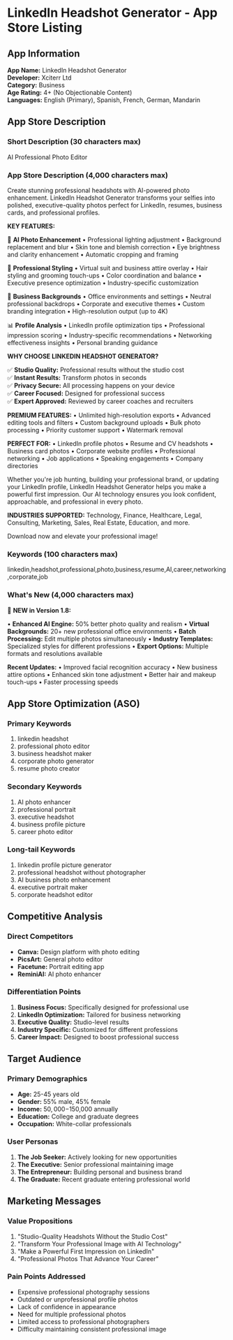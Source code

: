 # LinkedIn Headshot Generator - App Store Listing

## App Information
**App Name:** LinkedIn Headshot Generator  
**Developer:** Xciterr Ltd  
**Category:** Business  
**Age Rating:** 4+ (No Objectionable Content)  
**Languages:** English (Primary), Spanish, French, German, Mandarin  

## App Store Description

### Short Description (30 characters max)
AI Professional Photo Editor

### App Store Description (4,000 characters max)

Create stunning professional headshots with AI-powered photo enhancement. LinkedIn Headshot Generator transforms your selfies into polished, executive-quality photos perfect for LinkedIn, resumes, business cards, and professional profiles.

**KEY FEATURES:**

📸 **AI Photo Enhancement**
• Professional lighting adjustment
• Background replacement and blur
• Skin tone and blemish correction
• Eye brightness and clarity enhancement
• Automatic cropping and framing

👔 **Professional Styling**
• Virtual suit and business attire overlay
• Hair styling and grooming touch-ups
• Color coordination and balance
• Executive presence optimization
• Industry-specific customization

🏢 **Business Backgrounds**
• Office environments and settings
• Neutral professional backdrops
• Corporate and executive themes
• Custom branding integration
• High-resolution output (up to 4K)

📊 **Profile Analysis**
• LinkedIn profile optimization tips
• Professional impression scoring
• Industry-specific recommendations
• Networking effectiveness insights
• Personal branding guidance

**WHY CHOOSE LINKEDIN HEADSHOT GENERATOR?**

✅ **Studio Quality:** Professional results without the studio cost  
✅ **Instant Results:** Transform photos in seconds  
✅ **Privacy Secure:** All processing happens on your device  
✅ **Career Focused:** Designed for professional success  
✅ **Expert Approved:** Reviewed by career coaches and recruiters  

**PREMIUM FEATURES:**
• Unlimited high-resolution exports
• Advanced editing tools and filters
• Custom background uploads
• Bulk photo processing
• Priority customer support
• Watermark removal

**PERFECT FOR:**
• LinkedIn profile photos
• Resume and CV headshots
• Business card photos
• Corporate website profiles
• Professional networking
• Job applications
• Speaking engagements
• Company directories

Whether you're job hunting, building your professional brand, or updating your LinkedIn profile, LinkedIn Headshot Generator helps you make a powerful first impression. Our AI technology ensures you look confident, approachable, and professional in every photo.

**INDUSTRIES SUPPORTED:**
Technology, Finance, Healthcare, Legal, Consulting, Marketing, Sales, Real Estate, Education, and more.

Download now and elevate your professional image!

### Keywords (100 characters max)
linkedin,headshot,professional,photo,business,resume,AI,career,networking,corporate,job

### What's New (4,000 characters max)
🚀 **NEW in Version 1.8:**

• **Enhanced AI Engine:** 50% better photo quality and realism
• **Virtual Backgrounds:** 20+ new professional office environments
• **Batch Processing:** Edit multiple photos simultaneously
• **Industry Templates:** Specialized styles for different professions
• **Export Options:** Multiple formats and resolutions available

**Recent Updates:**
• Improved facial recognition accuracy
• New business attire options
• Enhanced skin tone adjustment
• Better hair and makeup touch-ups
• Faster processing speeds

## App Store Optimization (ASO)

### Primary Keywords
1. linkedin headshot
2. professional photo editor
3. business headshot maker
4. corporate photo generator
5. resume photo creator

### Secondary Keywords
1. AI photo enhancer
2. professional portrait
3. executive headshot
4. business profile picture
5. career photo editor

### Long-tail Keywords
1. linkedin profile picture generator
2. professional headshot without photographer
3. AI business photo enhancement
4. executive portrait maker
5. corporate headshot editor

## Competitive Analysis

### Direct Competitors
- **Canva:** Design platform with photo editing
- **PicsArt:** General photo editor
- **Facetune:** Portrait editing app
- **ReminiAI:** AI photo enhancer

### Differentiation Points
1. **Business Focus:** Specifically designed for professional use
2. **LinkedIn Optimization:** Tailored for business networking
3. **Executive Quality:** Studio-level results
4. **Industry Specific:** Customized for different professions
5. **Career Impact:** Designed to boost professional success

## Target Audience

### Primary Demographics
- **Age:** 25-45 years old
- **Gender:** 55% male, 45% female
- **Income:** $50,000-$150,000 annually
- **Education:** College and graduate degrees
- **Occupation:** White-collar professionals

### User Personas
1. **The Job Seeker:** Actively looking for new opportunities
2. **The Executive:** Senior professional maintaining image
3. **The Entrepreneur:** Building personal and business brand
4. **The Graduate:** Recent graduate entering professional world

## Marketing Messages

### Value Propositions
1. "Studio-Quality Headshots Without the Studio Cost"
2. "Transform Your Professional Image with AI Technology"
3. "Make a Powerful First Impression on LinkedIn"
4. "Professional Photos That Advance Your Career"

### Pain Points Addressed
- Expensive professional photography sessions
- Outdated or unprofessional profile photos
- Lack of confidence in appearance
- Need for multiple professional photos
- Limited access to professional photographers
- Difficulty maintaining consistent professional image